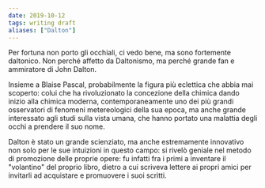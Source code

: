 ```yaml
---
date: 2019-10-12
tags: writing draft
aliases: ["Dalton"]
---
```

Per fortuna non porto gli occhiali, ci vedo bene, ma sono fortemente daltonico. Non perché affetto da Daltonismo, ma perché grande fan e ammiratore di John Dalton.

Insieme a Blaise Pascal, probabilmente la figura più eclettica che abbia mai scoperto: colui che ha rivoluzionato la concezione della chimica dando inizio alla chimica moderna, contemporaneamente uno dei più grandi osservatori di fenomeni metereologici della sua epoca, ma anche grande interessato agli studi sulla vista umana, che hanno portato una malattia degli occhi a prendere il suo nome.

Dalton è stato un grande scienziato, ma anche estremamente innovativo non solo per le sue intuizioni in questo campo: si rivelò geniale nel metodo di promozione delle proprie opere: fu infatti fra i primi a inventare il "volantino" del proprio libro, dietro a cui scriveva lettere ai propri amici per invitarli ad acquistare e promuovere i suoi scritti.